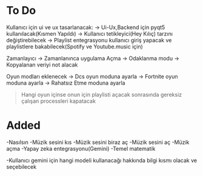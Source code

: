# To Do 
Kullanıcı için ui ve ux tasarlanacak:
-> Ui-Ux,Backend için pyqt5 kullanılacak(Kısmen Yapıldı)
-> Kullanıcı tetikleyici(Hey Kılıç) tarzını değiştirebilecek
-> Playlist entegrasyonu kullanıcı giriş yapacak ve playlistlere bakabilecek(Spotify ve Youtube.music için)

Zamanlayıcı
-> Zamanlanınca uygulama Açma
-> Odaklanma modu
-> Kopyalanan veriyi not alacak


Oyun modları eklenecek 
-> Dcs oyun moduna ayarla 
-> Fortnite oyun moduna ayarla 
-> Rahatsız Etme moduna ayarla 
>Hangi oyun içinse onun için playlisti açacak sonrasında gereksiz çalışan processleri kapatacak

# Added
-Nasılsın 
-Müzik sesini kıs
-Müzik sesini biraz aç
-Müzik sesini aç
-Müzik açma
-Yapay zeka entegrasyonu(Gemini)
-Temel matematik 



-Kullanıcı gemini için hangi modeli kullanacağı hakkında bilgi kısmı olacak ve seçebilecek